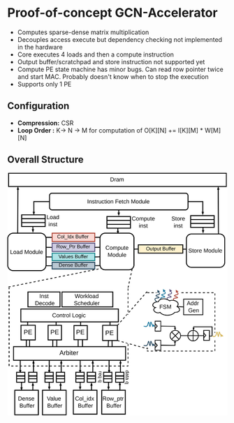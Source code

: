 # Proof-of-concept GCN-Accelerator
- Computes sparse-dense matrix multiplication
- Decouples access execute but dependency checking not implemented in the hardware
- Core executes 4 loads and then a compute instruction
- Output buffer/scratchpad and store instruction not supported yet
- Compute PE state machine has minor bugs. Can read row pointer twice and start MAC. Probably doesn't know when to stop the execution
- Supports only 1 PE

## Configuration
- **Compression:** CSR
- **Loop Order :** K-> N -> M for computation of O[K][N] += I[K][M] * W[M][N]

## Overall Structure
![alt text](https://github.com/GandhamSanjay/GCN-Accelerator/blob/main/POCGCN.jpg)
